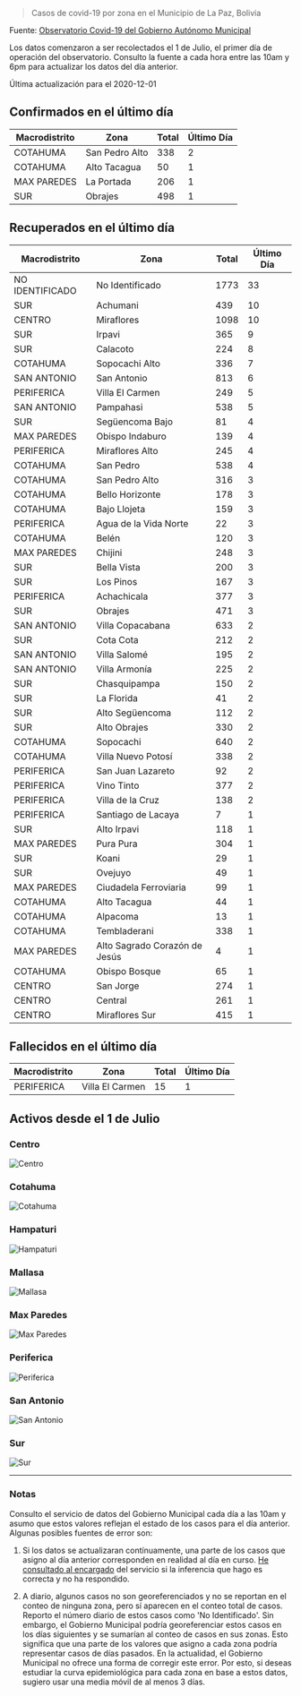 > Casos de covid-19 por zona en el Municipio de La Paz, Bolivia

Fuente: [Observatorio Covid-19 del Gobierno Autónomo Municipal](http://observatoriocovid19.lapaz.bo/observatorio/index.php/datos-abiertos-covid)

Los datos comenzaron a ser recolectados el 1 de Julio, el primer día de operación del observatorio. Consulto la fuente a cada hora entre las 10am y 6pm para actualizar los datos del día anterior.

Última actualización para el 2020-12-01

## Confirmados en el último día

| Macrodistrito   | Zona           |   Total |   Último Día |
|-----------------|----------------|---------|--------------|
| COTAHUMA        | San Pedro Alto |     338 |            2 |
| COTAHUMA        | Alto Tacagua   |      50 |            1 |
| MAX PAREDES     | La Portada     |     206 |            1 |
| SUR             | Obrajes        |     498 |            1 |

## Recuperados en el último día

| Macrodistrito   | Zona                          |   Total |   Último Día |
|-----------------|-------------------------------|---------|--------------|
| NO IDENTIFICADO | No Identificado               |    1773 |           33 |
| SUR             | Achumani                      |     439 |           10 |
| CENTRO          | Miraflores                    |    1098 |           10 |
| SUR             | Irpavi                        |     365 |            9 |
| SUR             | Calacoto                      |     224 |            8 |
| COTAHUMA        | Sopocachi Alto                |     336 |            7 |
| SAN ANTONIO     | San Antonio                   |     813 |            6 |
| PERIFERICA      | Villa El Carmen               |     249 |            5 |
| SAN ANTONIO     | Pampahasi                     |     538 |            5 |
| SUR             | Següencoma Bajo               |      81 |            4 |
| MAX PAREDES     | Obispo Indaburo               |     139 |            4 |
| PERIFERICA      | Miraflores Alto               |     245 |            4 |
| COTAHUMA        | San Pedro                     |     538 |            4 |
| COTAHUMA        | San Pedro Alto                |     316 |            3 |
| COTAHUMA        | Bello Horizonte               |     178 |            3 |
| COTAHUMA        | Bajo Llojeta                  |     159 |            3 |
| PERIFERICA      | Agua de la Vida Norte         |      22 |            3 |
| COTAHUMA        | Belén                         |     120 |            3 |
| MAX PAREDES     | Chijini                       |     248 |            3 |
| SUR             | Bella Vista                   |     200 |            3 |
| SUR             | Los Pinos                     |     167 |            3 |
| PERIFERICA      | Achachicala                   |     377 |            3 |
| SUR             | Obrajes                       |     471 |            3 |
| SAN ANTONIO     | Villa Copacabana              |     633 |            2 |
| SUR             | Cota Cota                     |     212 |            2 |
| SAN ANTONIO     | Villa Salomé                  |     195 |            2 |
| SAN ANTONIO     | Villa Armonía                 |     225 |            2 |
| SUR             | Chasquipampa                  |     150 |            2 |
| SUR             | La Florida                    |      41 |            2 |
| SUR             | Alto Següencoma               |     112 |            2 |
| SUR             | Alto Obrajes                  |     330 |            2 |
| COTAHUMA        | Sopocachi                     |     640 |            2 |
| COTAHUMA        | Villa Nuevo Potosí            |     338 |            2 |
| PERIFERICA      | San Juan Lazareto             |      92 |            2 |
| PERIFERICA      | Vino Tinto                    |     377 |            2 |
| PERIFERICA      | Villa de la Cruz              |     138 |            2 |
| PERIFERICA      | Santiago de Lacaya            |       7 |            1 |
| SUR             | Alto Irpavi                   |     118 |            1 |
| MAX PAREDES     | Pura Pura                     |     304 |            1 |
| SUR             | Koani                         |      29 |            1 |
| SUR             | Ovejuyo                       |      49 |            1 |
| MAX PAREDES     | Ciudadela Ferroviaria         |      99 |            1 |
| COTAHUMA        | Alto Tacagua                  |      44 |            1 |
| COTAHUMA        | Alpacoma                      |      13 |            1 |
| COTAHUMA        | Tembladerani                  |     338 |            1 |
| MAX PAREDES     | Alto Sagrado Corazón de Jesús |       4 |            1 |
| COTAHUMA        | Obispo Bosque                 |      65 |            1 |
| CENTRO          | San Jorge                     |     274 |            1 |
| CENTRO          | Central                       |     261 |            1 |
| CENTRO          | Miraflores Sur                |     415 |            1 |

## Fallecidos en el último día

| Macrodistrito   | Zona            |   Total |   Último Día |
|-----------------|-----------------|---------|--------------|
| PERIFERICA      | Villa El Carmen |      15 |            1 |

## Activos desde el 1 de Julio

### Centro

![Centro](plots/activos_centro.png)

### Cotahuma

![Cotahuma](plots/activos_cotahuma.png)

### Hampaturi

![Hampaturi](plots/activos_hampaturi.png)

### Mallasa

![Mallasa](plots/activos_mallasa.png)

### Max Paredes

![Max Paredes](plots/activos_max_paredes.png)

### Periferica

![Periferica](plots/activos_periferica.png)

### San Antonio

![San Antonio](plots/activos_san_antonio.png)

### Sur

![Sur](plots/activos_sur.png)

---

### Notas

Consulto el servicio de datos del Gobierno Municipal cada día a las 10am y asumo que estos valores reflejan el estado de los casos para el día anterior. Algunas posibles fuentes de error son:

1. Si los datos se actualizaran contínuamente, una parte de los casos que asigno al día anterior corresponden en realidad al día en curso. [He consultado al encargado](https://twitter.com/mauforonda/status/1278727234765959168) del servicio si la inferencia que hago es correcta y no ha respondido.

2. A diario, algunos casos no son georeferenciados y no se reportan en el conteo de ninguna zona, pero sí aparecen en el conteo total de casos. Reporto el número diario de estos casos como 'No Identificado'.  Sin embargo, el Gobierno Municipal podría georeferenciar estos casos en los días siguientes y se sumarían al conteo de casos en sus zonas. Esto significa que una parte de los valores que asigno a cada zona podría representar casos de días pasados. En la actualidad, el Gobierno Municipal no ofrece una forma de corregir este error. Por esto, si deseas estudiar la curva epidemiológica para cada zona en base a estos datos, sugiero usar una media móvil de al menos 3 días.